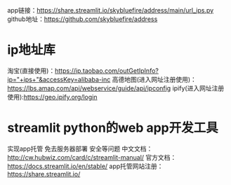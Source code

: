 app链接：https://share.streamlit.io/skybluefire/address/main/url_ips.py
github地址：https://github.com/skybluefire/address

# ip地址库
淘宝(直接使用)：https://ip.taobao.com/outGetIpInfo?ip="+ips+"&accessKey=alibaba-inc
高德地图(进入网址注册使用)：https://lbs.amap.com/api/webservice/guide/api/ipconfig
ipify(进入网址注册使用):https://geo.ipify.org/login

# streamlit python的web app开发工具
实现app托管 免去服务器部署 安全等问题
中文文档：http://cw.hubwiz.com/card/c/streamlit-manual/
官方文档：https://docs.streamlit.io/en/stable/
app托管网站注册：https://share.streamlit.io/
